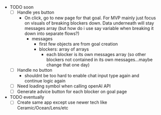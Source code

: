   * TODO soon
    * [ ] Handle yes button
      * On click, go to new page for that goal. For MVP mainly just focus on visuals of breaking blockers down. Data underneath will stay messages array (but how do i use say variable when breaking it down into separate flows?)
        * messages
          * first few objects are from goal creation
          * blockers: array of arrays
            * each blocker is its own messages array (so other blockers not contained in its own messages...maybe change that one day)
    * [ ] Handle no button
      * shouldnt be too hard to enable chat input type again and continue logic again
    * [ ] Need loading symbol when calling openAI API
    * [ ] Generate advice button for each blocker on goal page
  * TODO eventually
    * [ ] Create same app except use newer tech like Ceramic/Ocean/Lens/etc